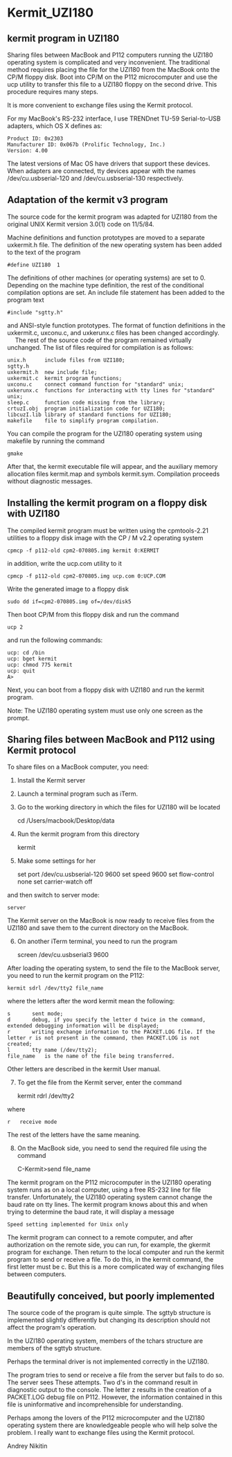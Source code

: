 # Kermit_UZI180

kermit program in UZI180
------------------------

Sharing files between MacBook and P112 computers running the UZI180 operating system is complicated and very inconvenient. The traditional method requires placing the file for the UZI180 from the MacBook onto the CP/M floppy disk. Boot into CP/M on the P112 microcomputer and use the ucp utility to transfer this file to a UZI180 floppy on the second drive. This procedure requires many steps.

It is more convenient to exchange files using the Kermit protocol.

For my MacBook's RS-232 interface, I use TRENDnet TU-59 Serial-to-USB adapters, which OS X defines as:

	Product ID: 0x2303
	Manufacturer ID: 0x067b (Prolific Technology, Inc.)
	Version: 4.00

The latest versions of Mac OS have drivers that support these devices. When adapters are connected, tty devices appear with the names /dev/cu.usbserial-120 and /dev/cu.usbserial-130 respectively.


Adaptation of the kermit v3 program
-----------------------------------

The source code for the kermit program was adapted for UZI180 from the original UNIX Kermit version 3.0(1) code on 11/5/84.

Machine definitions and function prototypes are moved to a separate uxkermit.h file.
The definition of the new operating system has been added to the text of the program

	#define UZI180	1

The definitions of other machines (or operating systems) are set to 0. Depending on the machine type definition, the rest of the conditional compilation options are set.
An include file statement has been added to the program text

	#include "sgtty.h"

and ANSI-style function prototypes. The format of function definitions in the uxkermit.c, uxconu.c, and uxkerunx.c files has been changed accordingly. 
 
The rest of the source code of the program remained virtually unchanged. The list of files required for compilation is as follows:

	unix.h		include files from UZI180;
	sgtty.h
	uxkermit.h	new include file;
	uxkermit.c	kermit program functions;
	uxconu.c	connect command function for "standard" unix;
	uxkerunx.c	functions for interacting with tty lines for "standard" unix;
	sleep.c		function code missing from the library;
	crtuzI.obj	program initialization code for UZI180;
	libcuzI.lib	library of standard functions for UZI180;
	makefile	file to simplify program compilation.

You can compile the program for the UZI180 operating system using makefile by running the command

	gmake

After that, the kermit executable file will appear, and the auxiliary memory allocation files kermit.map and symbols kermit.sym. Compilation proceeds without diagnostic messages.


Installing the kermit program on a floppy disk with UZI180
----------------------------------------------------------

The compiled kermit program must be written using the cpmtools-2.21 utilities to a floppy disk image with the CP / M v2.2 operating system

	cpmcp -f p112-old cpm2-070805.img kermit 0:KERMIT

in addition, write the ucp.com utility to it

	cpmcp -f p112-old cpm2-070805.img ucp.com 0:UCP.COM

Write the generated image to a floppy disk

	sudo dd if=cpm2-070805.img of=/dev/disk5

Then boot CP/M from this floppy disk and run the command

	ucp 2

and run the following commands:

	ucp: cd /bin
	ucp: bget kermit
	ucp: chmod 775 kermit
	ucp: quit
	A>

Next, you can boot from a floppy disk with UZI180 and run the kermit program.

Note: The UZI180 operating system must use only one screen as the prompt.


Sharing files between MacBook and P112 using Kermit protocol
------------------------------------------------------------

To share files on a MacBook computer, you need:

1.	Install the Kermit server

2.	Launch a terminal program such as iTerm.
 
3.	Go to the working directory in which the files for UZI180 will be located

	cd /Users/macbook/Desktop/data

4.	Run the kermit program from this directory

	kermit

5.	Make some settings for her

	set port /dev/cu.usbserial-120 9600
	set speed 9600
	set flow-control none
	set carrier-watch off

and then switch to server mode:

	server

The Kermit server on the MacBook is now ready to receive files from the UZI180 and save them to the current directory on the MacBook.

6.	On another iTerm terminal, you need to run the program

	screen /dev/cu.usbserial3 9600

After loading the operating system, to send the file to the MacBook server, you need to run the kermit program on the P112:

	kermit sdrl /dev/tty2 file_name

where the letters after the word kermit mean the following:

	s		sent mode;
	d		debug, if you specify the letter d twice in the command, extended debugging information will be displayed;
	r		writing exchange information to the PACKET.LOG file. If the letter r is not present in the command, then PACKET.LOG is not created;
	l		tty name (/dev/tty2);
	file_name	is the name of the file being transferred.

Other letters are described in the kermit User manual.

7.	To get the file from the Kermit server, enter the command

	kermit rdrl /dev/tty2

where

	r	receive mode

The rest of the letters have the same meaning.

8.	On the MacBook side, you need to send the required file using the command

	C-Kermit>send file_name

The kermit program on the P112 microcomputer in the UZI180 operating system runs as on a local computer, using a free RS-232 line for file transfer.
Unfortunately, the UZI180 operating system cannot change the baud rate on tty lines. The kermit program knows about this and when trying to determine the baud rate, it will display a message

	Speed setting implemented for Unix only

The kermit program can connect to a remote computer, and after authorization on the remote side, you can run, for example, the gkermit program for exchange. Then return to the local computer and run the kermit program to send or receive a file. To do this, in the kermit command, the first letter must be c. But this is a more complicated way of exchanging files between computers.


Beautifully conceived, but poorly implemented
---------------------------------------------

The source code of the program is quite simple. The sgttyb structure is implemented slightly differently but changing its description should not affect the program's operation.

In the UZI180 operating system, members of the tchars structure are members of the sgttyb structure.

Perhaps the terminal driver is not implemented correctly in the UZI180.

The program tries to send or receive a file from the server but fails to do so. The server sees These attempts. Two d's in the command result in diagnostic output to the console. The letter z results in the creation of a PACKET.LOG debug file on P112. However, the information contained in this file is uninformative and incomprehensible for understanding.

Perhaps among the lovers of the P112 microcomputer and the UZI180 operating system there are knowledgeable people who will help solve the problem. I really want to exchange files using the Kermit protocol.


Andrey Nikitin

